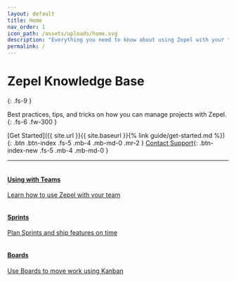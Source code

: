 ```yaml
---
layout: default
title: Home
nav_order: 1
icon_path: /assets/uploads/home.svg
description: "Everything you need to know about using Zepel with your team"
permalink: /
---
```


# Zepel Knowledge Base
{: .fs-9 }

Best practices, tips, and tricks on how you can manage projects with Zepel.
{: .fs-6 .fw-300 }

[Get Started]({{ site.url }}{{ site.baseurl }}{% link guide/get-started.md %}){: .btn .btn-index .fs-5 .mb-4 .mb-md-0 .mr-2 } [Contact Support](https://github.com/svikashk/docs){: .btn-index-new .fs-5 .mb-4 .mb-md-0 }

---

<div class="row">
<div class="column">
<div class="card">
  <div class="container">
    <a href="https://tender-mcnulty-44e8e0.netlify.com/guide/use-cases/">
    <h4 class="card-title"><b>Using with Teams</b></h4> 
    <p>Learn how to use Zepel with your team</p> 
    </a>
  </div>
</div>
</div>

<div class="column">
<div class="card">
  <div class="container">
    <a href="https://tender-mcnulty-44e8e0.netlify.com/guide/sprints/">
    <h4 class="card-title"><b>Sprints</b></h4> 
    <p>Plan Sprints and ship features on time</p> 
    </a>
  </div>
</div>
</div>
</div>

<div class="row">
<div class="column">
<div class="card">
  <div class="container">
    <a href="https://tender-mcnulty-44e8e0.netlify.com/guide/boards/">
    <h4 class="card-title"><b>Boards</b></h4> 
    <p>Use Boards to move work using Kanban</p> 
    </a>
  </div>
</div>
</div>
</div>
